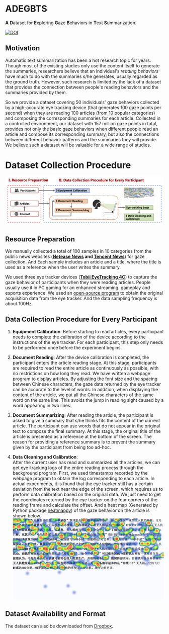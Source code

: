 # ADEGBTS
**A** **D**ataset for **E**xploring **G**aze **B**ehaviors in **T**ext **S**ummarization.

[![DOI](https://zenodo.org/badge/243597930.svg)](https://zenodo.org/badge/latestdoi/243597930)

## Motivation

Automatic text summarization has been a hot research topic for years. Though most of the existing studies only use the content itself to generate the summaries, researchers believe that an individual's *reading behaviors* have much to do with the summaries s/he generates, usually regarded as the ground truth. However, such research is limited by the lack of a dataset that provides the connection between people's reading behaviors and the summaries provided by them. 

So we provide a dataset covering 50 individuals' gaze behaviors collected by a high-accurate eye tracking device (that generates 100 gaze points per second) when they are reading 100 articles (from 10 popular categories) and composing the corresponding summaries for each article. Collected in a controlled environment, our dataset with 157 million gaze points in total, provides not only the basic gaze behaviors when different people read an article and compose its corresponding summary, but also the connections between different behavior patterns and the summaries they will provide. We believe such a dataset will be valuable for a wide range of studies.

# Dataset Collection Procedure
![Procedure](./image/procedure_new.png)

## Resource Preparation
We manually collected a total of $100$ samples in $10$ categories from the public news websites (**[Netease News](https://news.163.com/) and [Tencent News](https://news.qq.com/)**) for gaze collection. And Each sample includes an article and a title, where the title is used as a reference when the user writes the summary.

We used three eye tracker devices ([**Tobii EyeTracking 4C**](https://gaming.tobii.com/)) to capture the gaze behavior of participants when they were reading articles. People usually use it in PC gaming for an enhanced streaming, gameplay and esports experience. We used an [open-source program](https://github.com/oaugereau/TobiiDev) to obtain the original acquisition data from the eye tracker. And the data sampling frequency is about $100$Hz.

## Data Collection Procedure for Every Participant

1. **Equipment Calibration**:
    Before starting to read articles, every participant needs to complete the calibration of the device according to the instructions of the eye tracker. For each participant, this step only needs to be performed once before the experiment begins.

2. **Document Reading**: 
   After the device calibration is completed, the participant enters the article reading stage. At this stage, participants are required to read the entire article as continuously as possible, with no restrictions on how long they read. We have written a webpage program to display articles. By adjusting the font size and the spacing between Chinese characters, the gaze data returned by the eye tracker can be accurate to the level of words. In addition, when displaying the content of the article, we put all the Chinese characters of the same word on the same line. This avoids the jump in reading sight caused by a word appearing in two lines.

3. **Document Summarizing**: 
   After reading the article, the participant is asked to give a summary that s/he thinks fits the content of the current article. The participant can use words that do not appear in the original text to compose the final summary. At this stage, the original title of the article is presented as a reference at the bottom of the screen. The reason for providing a reference summary is to prevent the summary given by the participant from being too ad-hoc. 

4. **Data Cleaning and Calibration**:  
   After the current user has read and summarized all the articles, we can get eye-tracking logs of the entire reading process through the background program. First, we used timestamps recorded by the webpage program to obtain the log corresponding to each article. In actual experiments, it is found that the eye tracker still has a certain deviation from the text near the edge of the screen, which requires us to perform data calibration based on the original data. We just need to get the coordinates returned by the eye tracker on the four corners of the reading frame and calculate the offset. And a heat map (Generated by Python package [heatmappy](https://github.com/LumenResearch/heatmappy)) of the gaze behavior on the article is shown below.
   ![heatmap](./image/heatmap.png)

## Dataset Availability and Format

The dataset can also be downloaded from [Dropbox](https://www.dropbox.com/s/vf5lck49opig8cm/ADEGBTS.zip?dl=0).



